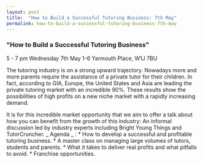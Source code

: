 ```yaml
---
layout: post
title:  "How to Build a Successful Tutoring Business: 7th May"
permalink: how-to-build-a-successful-tutoring-business-7th-may
---
```

### "How to Build a Successful Tutoring Business"

5 - 7 pm Wednesday 7th May 1-6 Yarmouth Place, W1J 7BU

The tutoring industry is on a strong upward trajectory. Nowadays more and more
parents require the assistance of a private tutor for their children. In fact,
according to GIA, Europe, the United States and Asia are leading the private
tutoring market with an incredible 90%. These results show the possibilities
of high profits on a new niche market with a rapidly increasing demand.

It is for this incredible market opportunity that we aim to offer a talk about
how you can benefit from the growth of this industry: An informal discussion
led by industry experts including Bright Young Things and TutorCruncher. _
Agenda _ : * How to develop a successful and profitable tutoring business. * A
master class on managing large volumes of tutors, students and parents. * What
it takes to deliver real profits and what pitfalls to avoid. * Franchise
opportunities.
